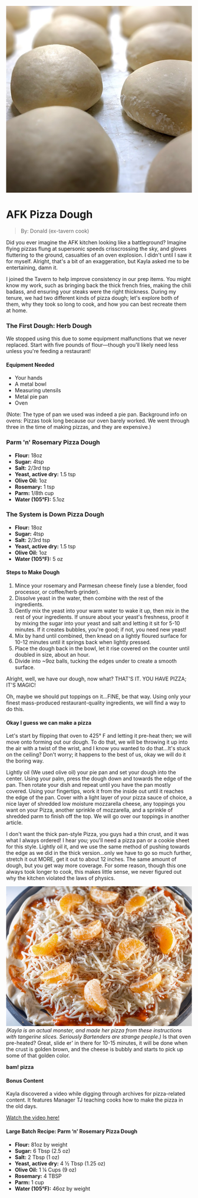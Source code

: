 ![dough](images/dough.webp "mmmm baby pizzas")
# AFK Pizza Dough
> By: Donald (ex-tavern cook)

Did you ever imagine the AFK kitchen looking like a battleground? Imagine flying pizzas flung at supersonic speeds crisscrossing the sky, and gloves fluttering to the ground, casualties of an oven explosion. I didn't until I saw it for myself. Alright, that's a bit of an exaggeration, but Kayla asked me to be entertaining, damn it.

I joined the Tavern to help improve consistency in our prep items. You might know my work, such as bringing back the thick french fries, making the chili badass, and ensuring your steaks were the right thickness. During my tenure, we had two different kinds of pizza dough; let's explore both of them, why they took so long to cook, and how you can best recreate them at home.

### The First Dough: Herb Dough

We stopped using this due to some equipment malfunctions that we never replaced. Start with five pounds of flour—though you'll likely need less unless you're feeding a restaurant!

#### Equipment Needed

- Your hands
- A metal bowl
- Measuring utensils
- Metal pie pan
- Oven

(Note: The type of pan we used was indeed a pie pan. Background info on ovens: Pizzas took long because our oven barely worked. We went through three in the time of making pizzas, and they are expensive.)

### Parm 'n' Rosemary Pizza Dough

- **Flour:** 18oz
- **Sugar:** 4tsp
- **Salt:** 2/3rd tsp
- **Yeast, active dry:** 1.5 tsp
- **Olive Oil:** 1oz
- **Rosemary:** 1 tsp
- **Parm:** 1/8th cup
- **Water (105°F):** 5.1oz

### The System is Down Pizza Dough

- **Flour:** 18oz
- **Sugar:** 4tsp
- **Salt:** 2/3rd tsp
- **Yeast, active dry:** 1.5 tsp
- **Olive Oil:** 1oz
- **Water (105°F):** 5 oz

#### Steps to Make Dough

1. Mince your rosemary and Parmesan cheese finely (use a blender, food processor, or coffee/herb grinder).
2. Dissolve yeast in the water, then combine with the rest of the ingredients.
3. Gently mix the yeast into your warm water to wake it up, then mix in the rest of your ingredients. If unsure about your yeast's freshness, proof it by mixing the sugar into your yeast and salt and letting it sit for 5-10 minutes. If it creates bubbles, you're good; if not, you need new yeast!
4. Mix by hand until combined, then knead on a lightly floured surface for 10-12 minutes until it springs back when lightly pressed.
5. Place the dough back in the bowl, let it rise covered on the counter until doubled in size, about an hour.
6. Divide into ~9oz balls, tucking the edges under to create a smooth surface.

Alright, well, we have our dough, now what? THAT'S IT. YOU HAVE PIZZA; IT'S MAGIC!

Oh, maybe we should put toppings on it…FINE, be that way. Using only your finest mass-produced restaurant-quality ingredients, we will find a way to do this.

#### Okay I guess we can make a pizza
Let's start by flipping that oven to 425° F and letting it pre-heat then; we will move onto forming out our dough. To do that, we will be throwing it up into the air with a twist of the wrist, and I know you wanted to do that…It's stuck on the ceiling? Don't worry; it happens to the best of us, okay we will do it the boring way.

Lightly oil (We used olive oil) your pie pan and set your dough into the center. Using your palm, press the dough down and towards the edge of the pan. Then rotate your dish and repeat until you have the pan mostly covered. Using your fingertips, work it from the inside out until it reaches the edge of the pan. Cover with a light layer of your pizza sauce of choice, a nice layer of shredded low moisture mozzarella cheese, any toppings you want on your Pizza, another sprinkle of mozzarella, and a sprinkle of shredded parm to finish off the top. We will go over our toppings in another article. 

I don't want the thick pan-style Pizza, you guys had a thin crust, and it was what I always ordered! I hear you; you'll need a pizza pan or a cookie sheet for this style. Lightly oil it, and we use the same method of pushing towards the edge as we did in the thick version…only we have to go so much further, stretch it out MORE, get it out to about 12 inches. The same amount of dough, but you get way more coverage. For some reason, though this one always took longer to cook, this makes little sense, we never figured out why the kitchen violated the laws of physics.

![This is the best pizza in the world, fight me -Kayla](images/thebestkindofpizza.webp "pizza")
_(Kayla is an actual monster, and made her pizza from these instructions with tangerine slices. Seriously Bartenders are strange people.)_
Is that oven pre-heated? Great, slide er' in there for 10-15 minutes, it will be done when the crust is golden brown, and the cheese is bubbly and starts to pick up some of that golden color.

**bam! pizza**

#### Bonus Content

Kayla discovered a video while digging through archives for pizza-related content. It features Manager TJ teaching cooks how to make the pizza in the old days.

[Watch the video here!](https://youtu.be/ZPUBA6rIADU)

#### Large Batch Recipe: Parm ‘n’ Rosemary Pizza Dough

- **Flour:** 81oz by weight
- **Sugar:** 6 Tbsp (2.5 oz)
- **Salt:** 2 Tbsp (1 oz)
- **Yeast, active dry:** 4 ½ Tbsp (1.25 oz)
- **Olive Oil:** 1 ¼ Cups (9 oz)
- **Rosemary:** 4 TBSP
- **Parm:** 1 cup
- **Water (105°F):** 46oz by weight

